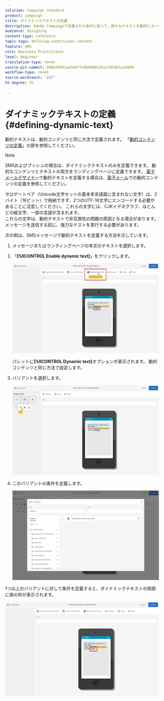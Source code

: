 ```yaml
---
solution: Campaign Standard
product: campaign
title: ダイナミックテキストの定義
description: Adobe Campaignで定義された条件に従って、様々なテキストを動的にユーザーに表示する方法を説明します。
audience: designing
content-type: reference
topic-tags: defining-conditional-content
feature: SMS
role: Business Practitioner
level: Beginner
translation-type: tm+mt
source-git-commit: 088b49931ee5047fa6b949813ba17654b1e10d60
workflow-type: tm+mt
source-wordcount: '217'
ht-degree: 3%

---
```



# ダイナミックテキストの定義{#defining-dynamic-text}

動的テキストは、動的コンテンツと同じ方法で定義されます。 「[動的コンテンツの定義](../../designing/using/personalization.md#defining-dynamic-content-in-an-email)」の節を参照してください。

>[!NOTE]
>
>SMSおよびプッシュの場合は、ダイナミックテキストのみを定義できます。 動的なコンテンツとテキストの両方をランディングページに定義できます。 [電子メールデザイナー](../../designing/using/designing-content-in-adobe-campaign.md)で動的テキストを定義する場合は、[電子メール](../../designing/using/personalization.md#defining-dynamic-content-in-an-email)での動的コンテンツの定義を参照してください。

サロゲートペア（Unicode文字セットの基本多言語面に含まれない文字）は、2バイト（16ビット）で格納できず、2つのUTF-16文字にエンコードする必要があることに注意してください。 これらの文字には、CJKイデオグラフ、ほとんどの絵文字、一部の言語が含まれます。
<br>これらの文字は、動的テキストで非互換性の問題の原因となる場合があります。メッセージを送信する前に、強力なテストを実行する必要があります。


次の例は、SMSメッセージで動的テキストを定義する方法を示しています。

1. メッセージまたはランディングページの本文のテキストを選択します。
1. 「**[!UICONTROL Enable dynamic text]**」をクリックします。

   ![](assets/dynamic_text_sms_1.png)

   パレットに&#x200B;**[!UICONTROL Dynamic text]**&#x200B;オプションが表示されます。 動的コンテンツと同じ方法で設定します。

1. バリアントを選択します。

   ![](assets/dynamic_text_sms_2.png)

1. このバリアントの条件を定義します。

   ![](assets/dynamic_text_sms_4.png)

1つ以上のバリアントに対して条件を定義すると、ダイナミックテキストの周囲に紫の枠が表示されます。

![](assets/dynamic_text_sms_3.png)
